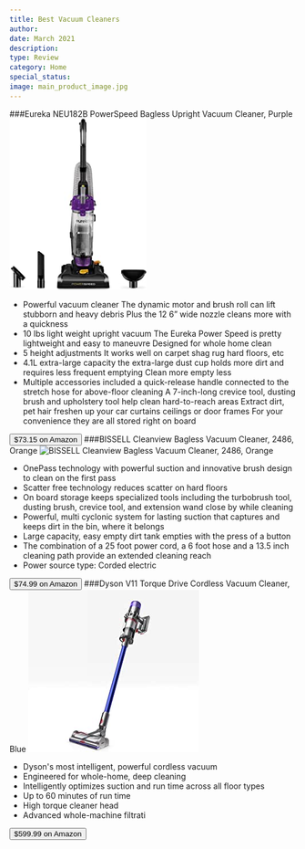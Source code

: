 ```yaml
---
title: Best Vacuum Cleaners
author: 
date: March 2021
description: 
type: Review
category: Home
special_status: 
image: main_product_image.jpg
---
```

###Eureka NEU182B PowerSpeed Bagless Upright Vacuum Cleaner, Purple
![Eureka NEU182B PowerSpeed Bagless Upright Vacuum Cleaner, Purple](./EurekaNEU.jpeg)
- Powerful vacuum cleaner The dynamic motor and brush roll can lift stubborn and heavy debris Plus the 12 6” wide nozzle cleans more with a quickness
- 10 lbs light weight upright vacuum The Eureka Power Speed is pretty lightweight and easy to maneuvre Designed for whole home clean
- 5 height adjustments It works well on carpet shag rug hard floors, etc
- 4.1L extra-large capacity the extra-large dust cup holds more dirt and requires less frequent emptying Clean more empty less
- Multiple accessories included a quick-release handle connected to the stretch hose for above-floor cleaning A 7-inch-long crevice tool, dusting brush and upholstery tool help clean hard-to-reach areas Extract dirt, pet hair freshen up your car curtains ceilings or door frames For your convenience they are all stored right on board

[<button class="button">$73.15 on Amazon</button>](https://www.amazon.com/gp/slredirect/picassoRedirect.html/ref=pa_sp_atf_aps_sr_pg1_1?ie=UTF8&adId=A07023088IIIGY9W1DBA&url=%2FEureka-PowerSpeed-Bagless-Upright-Cleaner%2Fdp%2FB083C2DTKX%2Fref%3Dsr_1_1_sspa%3Fdchild%3D1%26keywords%3Dvacuum%2Bcleaner%26qid%3D1614635996%26sr%3D8-1-spons%26psc%3D1&qualifier=1614635996&id=2513145213679513&widgetName=sp_atf)
###BISSELL Cleanview Bagless Vacuum Cleaner, 2486, Orange
![BISSELL Cleanview Bagless Vacuum Cleaner, 2486, Orange](https://images-na.ssl-images-amazon.com/images/I/71GZiLcM0bL.__AC_SX300_SY300_QL70_ML2_.jpg)
- OnePass technology with powerful suction and innovative brush design to clean on the first pass
- Scatter free technology reduces scatter on hard floors
- On board storage keeps specialized tools including the turbobrush tool, dusting brush, crevice tool, and extension wand close by while cleaning
- Powerful, multi cyclonic system for lasting suction that captures and keeps dirt in the bin, where it belongs
- Large capacity, easy empty dirt tank empties with the press of a button
- The combination of a 25 foot power cord, a 6 foot hose and a 13.5 inch cleaning path provide an extended cleaning reach
- Power source type: Corded electric

[<button class="button">$74.99 on Amazon</button>](https://www.amazon.com/BISSELL-Cleanview-Bagless-Cleaner-2486/dp/B07L69RL4B/ref=sr_1_4?dchild=1&keywords=vacuum+cleaner&qid=1614635996&sr=8-4)
###Dyson V11 Torque Drive Cordless Vacuum Cleaner, Blue
![Dyson V11 Torque Drive Cordless Vacuum Cleaner, Blue](./DysonV11.jpeg)
- Dyson's most intelligent, powerful cordless vacuum
- Engineered for whole-home, deep cleaning
- Intelligently optimizes suction and run time across all floor types
- Up to 60 minutes of run time
- High torque cleaner head
- Advanced whole-machine filtrati

[<button class="button">$599.99 on Amazon</button>](https://www.amazon.com/Dyson-Torque-Cordless-Vacuum-Cleaner/dp/B07NX8XBMP/ref=sxin_9_lp-trr-2-na_f05ec730732b6b515be1cfe75d3d4ff241dd4bf8?cv_ct_cx=vacuum+cleaner&dchild=1&keywords=vacuum+cleaners&pd_rd_i=B07NX8XBMP&pd_rd_r=b9a68a55-30f7-4c06-a9cc-a198e6359da4&pd_rd_w=DmFAH&pd_rd_wg=5hqXp&pf_rd_p=79c6e13e-fbdb-4ab1-8d83-9d1dbd2f11f4&pf_rd_r=C35FQN775B5TAC2BYRR5&qid=1614635996&sr=1-2-5519553e-2baa-451e-af83-b0156e5c6669)
